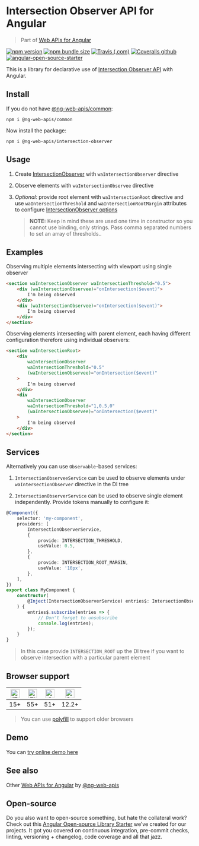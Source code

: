 # Intersection Observer API for Angular

> Part of [Web APIs for Angular](https://ng-web-apis.github.io/)

[![npm version](https://img.shields.io/npm/v/@ng-web-apis/intersection-observer.svg)](https://npmjs.com/package/@ng-web-apis/intersection-observer)
[![npm bundle size](https://img.shields.io/bundlephobia/minzip/@ng-web-apis/intersection-observer)](https://bundlephobia.com/result?p=@ng-web-apis/intersection-observer)
[![Travis (.com)](https://img.shields.io/travis/com/ng-web-apis/intersection-observer)](https://travis-ci.com/ng-web-apis/intersection-observer)
[![Coveralls github](https://img.shields.io/coveralls/github/ng-web-apis/intersection-observer)](https://coveralls.io/github/ng-web-apis/intersection-observer?branch=master)
[![angular-open-source-starter](https://img.shields.io/badge/made%20with-angular--open--source--starter-d81676?logo=angular)](https://github.com/TinkoffCreditSystems/angular-open-source-starter)

This is a library for declarative use of
[Intersection Observer API](https://developer.mozilla.org/en-US/docs/Web/API/Intersection_Observer_API)
with Angular.

## Install

If you do not have [@ng-web-apis/common](https://github.com/ng-web-apis/common):

```
npm i @ng-web-apis/common
```

Now install the package:

```
npm i @ng-web-apis/intersection-observer
```

## Usage

1. Create [IntersectionObserver](https://developer.mozilla.org/en-US/docs/Web/API/IntersectionObserver) with `waIntersectionObserver` directive
2. Observe elements with `waIntersectionObservee` directive
3. _Optional:_ provide root element with `waIntersectionRoot` directive and
   use `waIntersectionThreshold` and `waIntersectionRootMargin` attributes to configure
   [IntersectionObserver options](https://developer.mozilla.org/en-US/docs/Web/API/IntersectionObserver/IntersectionObserver)

    > **NOTE:** Keep in mind these are used one time in constructor so you cannot use binding, only strings. Pass comma separated numbers to set an array of thresholds..

## Examples

Observing multiple elements intersecting with viewport using single observer

```html
<section waIntersectionObserver waIntersectionThreshold="0.5">
    <div (waIntersectionObservee)="onIntersection($event)">
        I'm being observed
    </div>
    <div (waIntersectionObservee)="onIntersection($event)">
        I'm being observed
    </div>
</section>
```

Observing elements intersecting with parent element,
each having different configuration therefore using individual observers:

```html
<section waIntersectionRoot>
    <div
        waIntersectionObserver
        waIntersectionThreshold="0.5"
        (waIntersectionObservee)="onIntersection($event)"
    >
        I'm being observed
    </div>
    <div
        waIntersectionObserver
        waIntersectionThreshold="1,0.5,0"
        (waIntersectionObservee)="onIntersection($event)"
    >
        I'm being observed
    </div>
</section>
```

## Services

Alternatively you can use `Observable`-based services:

1. `IntersectionObserveeService` can be used to observe elements under `waIntersectionObserver`
   directive in the DI tree

2. `IntersectionObserverService` can be used to observe single element independently.
   Provide tokens manually to configure it:

```typescript
@Component({
    selector: 'my-component',
    providers: [
        IntersectionObserverService,
        {
            provide: INTERSECTION_THRESHOLD,
            useValue: 0.5,
        },
        {
            provide: INTERSECTION_ROOT_MARGIN,
            useValue: '10px',
        },
    ],
})
export class MyComponent {
    constructor(
        @Inject(IntersectionObserverService) entries$: IntersectionObserverService,
    ) {
        entries$.subscribe(entries => {
            // Don't forget to unsubscribe
            console.log(entries);
        });
    }
}
```

> In this case provide `INTERSECTION_ROOT` up the DI tree if you
> want to observe intersection with a particular parent element

## Browser support

| [<img src="https://raw.githubusercontent.com/alrra/browser-logos/master/src/edge/edge_48x48.png" alt="IE / Edge" width="24px" height="24px" />](http://godban.github.io/browsers-support-badges/) | [<img src="https://raw.githubusercontent.com/alrra/browser-logos/master/src/firefox/firefox_48x48.png" alt="Firefox" width="24px" height="24px" />](http://godban.github.io/browsers-support-badges/) | [<img src="https://raw.githubusercontent.com/alrra/browser-logos/master/src/chrome/chrome_48x48.png" alt="Chrome" width="24px" height="24px" />](http://godban.github.io/browsers-support-badges/) | [<img src="https://raw.githubusercontent.com/alrra/browser-logos/master/src/safari/safari_48x48.png" alt="Safari" width="24px" height="24px" />](http://godban.github.io/browsers-support-badges/) |
| :-----------------------------------------------------------------------------------------------------------------------------------------------------------------------------------------------: | :---------------------------------------------------------------------------------------------------------------------------------------------------------------------------------------------------: | :------------------------------------------------------------------------------------------------------------------------------------------------------------------------------------------------: | :------------------------------------------------------------------------------------------------------------------------------------------------------------------------------------------------: |
|                                                                                                15+                                                                                                |                                                                                                  55+                                                                                                  |                                                                                                51+                                                                                                 |                                                                                               12.2+                                                                                                |

> You can use [polyfill](https://www.npmjs.com/package/intersection-observer) to support older browsers

## Demo

You can [try online demo here](https://ng-web-apis.github.io/intersection-observer)

## See also

Other [Web APIs for Angular](https://ng-web-apis.github.io/) by [@ng-web-apis](https://github.com/ng-web-apis)

## Open-source

Do you also want to open-source something, but hate the collateral work?
Check out this [Angular Open-source Library Starter](https://github.com/TinkoffCreditSystems/angular-open-source-starter)
we’ve created for our projects. It got you covered on continuous integration,
pre-commit checks, linting, versioning + changelog, code coverage and all that jazz.
